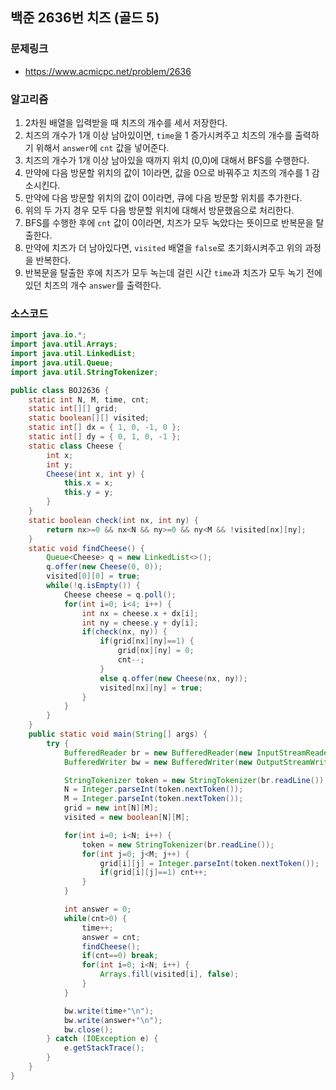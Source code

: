 ## 백준 2636번 치즈 (골드 5)

### 문제링크
- https://www.acmicpc.net/problem/2636

### 알고리즘
1. 2차원 배열을 입력받을 때 치즈의 개수를 세서 저장한다.
2. 치즈의 개수가 1개 이상 남아있이면, `time`을 1 증가시켜주고 치즈의 개수를 출력하기 위해서 `answer`에 `cnt` 값을 넣어준다.
3. 치즈의 개수가 1개 이상 남아있을 때까지 위치 (0,0)에 대해서 BFS를 수행한다.
4. 만약에 다음 방문할 위치의 값이 1이라면, 값을 0으로 바꿔주고 치즈의 개수를 1 감소시킨다.
5. 만약에 다음 방문할 위치의 값이 0이라면, 큐에 다음 방문할 위치를 추가한다.
6. 위의 두 가지 경우 모두 다음 방문할 위치에 대해서 방문했음으로 처리한다.
7. BFS를 수행한 후에 `cnt` 값이 0이라면, 치즈가 모두 녹았다는 뜻이므로 반복문을 탈출한다.
8. 만약에 치즈가 더 남아있다면, `visited` 배열을 `false`로 초기화시켜주고 위의 과정을 반복한다.
9. 반복문을 탈출한 후에 치즈가 모두 녹는데 걸린 시간 `time`과 치즈가 모두 녹기 전에 있던 치즈의 개수 `answer`를 출력한다.

### 소스코드
```java
import java.io.*;
import java.util.Arrays;
import java.util.LinkedList;
import java.util.Queue;
import java.util.StringTokenizer;

public class BOJ2636 {
    static int N, M, time, cnt;
    static int[][] grid;
    static boolean[][] visited;
    static int[] dx = { 1, 0, -1, 0 };
    static int[] dy = { 0, 1, 0, -1 };
    static class Cheese {
        int x;
        int y;
        Cheese(int x, int y) {
            this.x = x;
            this.y = y;
        }
    }
    static boolean check(int nx, int ny) {
        return nx>=0 && nx<N && ny>=0 && ny<M && !visited[nx][ny];
    }
    static void findCheese() {
        Queue<Cheese> q = new LinkedList<>();
        q.offer(new Cheese(0, 0));
        visited[0][0] = true;
        while(!q.isEmpty()) {
            Cheese cheese = q.poll();
            for(int i=0; i<4; i++) {
                int nx = cheese.x + dx[i];
                int ny = cheese.y + dy[i];
                if(check(nx, ny)) {
                    if(grid[nx][ny]==1) {
                        grid[nx][ny] = 0;
                        cnt--;
                    }
                    else q.offer(new Cheese(nx, ny));
                    visited[nx][ny] = true;
                }
            }
        }
    }
    public static void main(String[] args) {
        try {
            BufferedReader br = new BufferedReader(new InputStreamReader(System.in));
            BufferedWriter bw = new BufferedWriter(new OutputStreamWriter(System.out));

            StringTokenizer token = new StringTokenizer(br.readLine());
            N = Integer.parseInt(token.nextToken());
            M = Integer.parseInt(token.nextToken());
            grid = new int[N][M];
            visited = new boolean[N][M];

            for(int i=0; i<N; i++) {
                token = new StringTokenizer(br.readLine());
                for(int j=0; j<M; j++) {
                    grid[i][j] = Integer.parseInt(token.nextToken());
                    if(grid[i][j]==1) cnt++;
                }
            }

            int answer = 0;
            while(cnt>0) {
                time++;
                answer = cnt;
                findCheese();
                if(cnt==0) break;
                for(int i=0; i<N; i++) {
                    Arrays.fill(visited[i], false);
                }
            }

            bw.write(time+"\n");
            bw.write(answer+"\n");
            bw.close();
        } catch (IOException e) {
            e.getStackTrace();
        }
    }
}
```